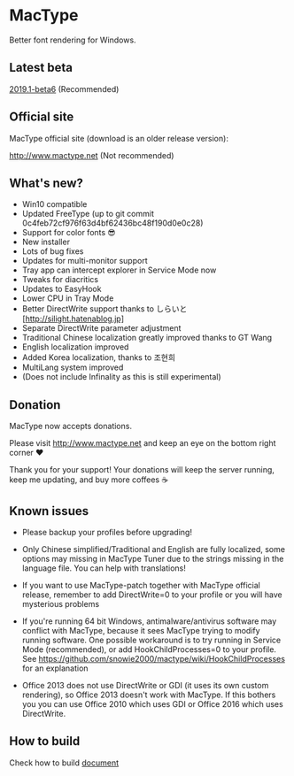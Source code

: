 MacType
========================

Better font rendering for Windows.

Latest beta
------------------

[2019.1-beta6](https://github.com/snowie2000/mactype/releases) (Recommended)

Official site
------------------

MacType official site (download is an older release version): 

http://www.mactype.net (Not recommended)

What's new?
------------------

- Win10 compatible
- Updated FreeType (up to git commit 0c4feb72cf976f63d4bf62436bc48f190d0e0c28)
- Support for color fonts :sunglasses:
- New installer
- Lots of bug fixes
- Updates for multi-monitor support
- Tray app can intercept explorer in Service Mode now
- Tweaks for diacritics
- Updates to EasyHook
- Lower CPU in Tray Mode
- Better DirectWrite support thanks to しらいと[http://silight.hatenablog.jp]
- Separate DirectWrite parameter adjustment
- Traditional Chinese localization greatly improved thanks to GT Wang
- English localization improved
- Added Korea localization, thanks to 조현희
- MultiLang system improved
- (Does not include Infinality as this is still experimental)

Donation
------------------

MacType now accepts donations. 

Please visit http://www.mactype.net and keep an eye on the bottom right corner :heart:

Thank you for your support! Your donations will keep the server running, keep me updating, and buy more coffees :coffee:

Known issues
---------------

- Please backup your profiles before upgrading!

- Only Chinese simplified/Traditional and English are fully localized, some options may missing in MacType Tuner due to the strings missing in the language file. You can help with translations!

- If you want to use MacType-patch together with MacType official release, remember to add DirectWrite=0 to your profile or you will have mysterious problems

- If you're running 64 bit Windows, antimalware/antivirus software may conflict with MacType, because it sees MacType trying to modify running software. One possible workaround is to try running in Service Mode (recommended), or add HookChildProcesses=0 to your profile. See https://github.com/snowie2000/mactype/wiki/HookChildProcesses for an explanation

- Office 2013 does not use DirectWrite or GDI (it uses its own custom rendering), so Office 2013 doesn't work with MacType. If this bothers you you can use Office 2010 which uses GDI or Office 2016 which uses DirectWrite.

How to build
-------------

Check how to build [document](https://github.com/snowie2000/mactype/blob/master/doc/HOWTOBUILD.md)

